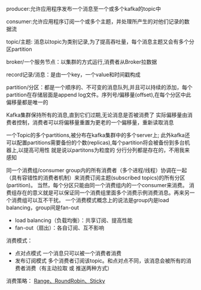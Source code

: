 producer:允许应用程序发布一个消息至一个或多个kafka的topic中

consumer:允许应用程序订阅一个或多个主题，并处理所产生的对他们记录的数据流

topic/主题: 消息以topic为类别记录,为了提高吞吐量，每个消息主题又会有多个分区partition

broker/一个服务节点：以集群的方式运行,消费者从Broker拉数据

record记录/消息：是由一个key，一个value和时间戳构成

partition/分区：都是一个顺序的、不可变的消息队列,并且可以持续的添加，每个partition在存储层面是append log文件。序列号/偏移量(offset),在每个分区中此偏移量都是唯一的

Kafka集群保持所有的消息,直到它们过期,无论消息是否被消费了
实际偏移量由消费者控制，消费者可以将偏移量重置为更老的一个偏移量，重新读取消息

一个Topic的多个partitions,被分布在kafka集群中的多个server上;
此外kafka还可以配置partitions需要备份的个数(replicas),每个partition将会被备份到多台机器上,以提高可用性
就是说以partitons为粒度的 分行分列都是存在的，不用我来感知

同一个消费组/consumer group内的所有消费者（多个进程/线程）协调在一起（具有容错性的消费者机制）来消费订阅主题(subscribed topics)的所有分区(partition)。
当然，每个分区只能由同一个消费组内的一个consumer来消费。
消费组存在的意义就是可以保证同一个消费组里面多个消费示例消费消息。再来另一个消费组可以互不干扰。
一个消费模式概念上的说法是group内是load balancing，group间是fan-out
- load balancing（负载均衡）：共享订阅、提高性能
- fan-out（扇出）：各自订阅、互不影响

消费模式：
- 点对点模式
一个消息只可以被一个消费者消费
- 发布订阅模式
多个消费者订阅该topic。和点对点不同，该消息会被所有的消费者消费（有主动拉取 或 推送两种方式）

消费策略：
[Range、RoundRobin、Sticky](https://blog.csdn.net/u010022158/article/details/106271208)